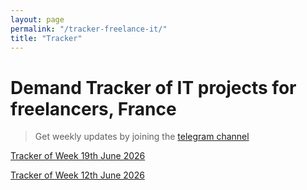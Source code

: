 ```yaml
---
layout: page
permalink: "/tracker-freelance-it/"
title: "Tracker"
---
```

# Demand Tracker of IT projects for freelancers, France
> Get weekly updates by joining the [telegram
> channel](https://t.me/+3y9PJaF335UxYTg0)


[Tracker of Week 19th June 2026](/tracker-20230626/)

[Tracker of Week 12th June 2026](/tracker-20230619/)
